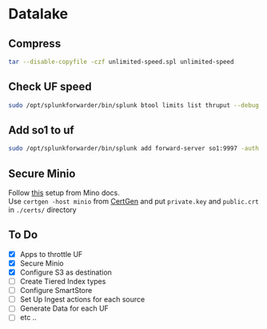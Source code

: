 # Datalake

## Compress

```bash
tar --disable-copyfile -czf unlimited-speed.spl unlimited-speed
```

## Check UF speed

```bash
sudo /opt/splunkforwarder/bin/splunk btool limits list thruput --debug
```

## Add so1 to uf

```bash
sudo /opt/splunkforwarder/bin/splunk add forward-server so1:9997 -auth admin:Password$
```

## Secure Minio

Follow [this](https://min.io/docs/minio/linux/operations/network-encryption.html) setup from Mino docs. \
Use `certgen -host minio` from [CertGen](https://github.com/minio/certgen#install) 
and put `private.key` and `public.crt` in `./certs/` directory

## To Do

- [x] Apps to throttle UF
- [x] Secure Minio
- [x] Configure S3 as destination
- [ ] Create Tiered Index types
- [ ] Configure SmartStore
- [ ] Set Up Ingest actions for each source
- [ ] Generate Data for each UF
- [ ] etc ..
